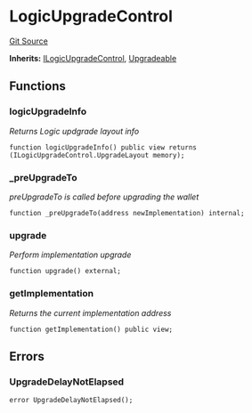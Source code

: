 # LogicUpgradeControl
[Git Source](https://github.com/TrueWallet/contracts/blob/843930f01013ad22976a2d653f9d67aaa82d54f4/src/utils/LogicUpgradeControl.sol)

**Inherits:**
[ILogicUpgradeControl](/src/interfaces/ILogicUpgradeControl.sol/interface.ILogicUpgradeControl.md), [Upgradeable](/src/utils/Upgradeable.sol/abstract.Upgradeable.md)


## Functions
### logicUpgradeInfo

*Returns Logic updgrade layout info*


```solidity
function logicUpgradeInfo() public view returns (ILogicUpgradeControl.UpgradeLayout memory);
```

### _preUpgradeTo

*preUpgradeTo is called before upgrading the wallet*


```solidity
function _preUpgradeTo(address newImplementation) internal;
```

### upgrade

*Perform implementation upgrade*


```solidity
function upgrade() external;
```

### getImplementation

*Returns the current implementation address*


```solidity
function getImplementation() public view;
```

## Errors
### UpgradeDelayNotElapsed

```solidity
error UpgradeDelayNotElapsed();
```

